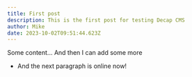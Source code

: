 ```yaml
---
title: First post
description: This is the first post for testing Decap CMS
author: Mike
date: 2023-10-02T09:51:44.623Z
---
```

Some content... And then I can add some more

* A﻿nd the next paragraph is online now!